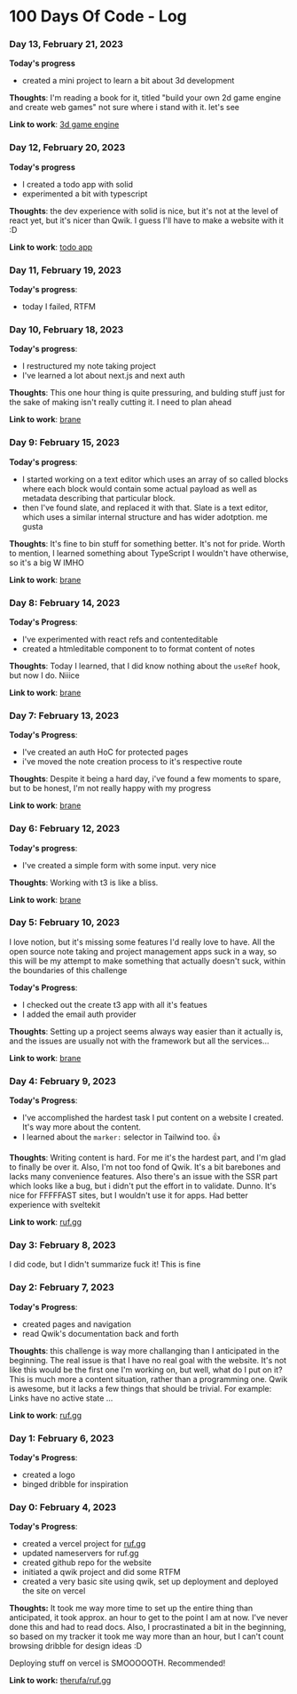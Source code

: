 # 100 Days Of Code - Log

### Day 13, February 21, 2023

**Today's progress**
- created a mini project to learn a bit about 3d development

**Thoughts**: I'm reading a book for it, titled "build your own 2d game engine and create web games"
not sure where i stand with it. let's see

**Link to work**: [3d game engine](https://github.com/therufa/my-100-days-of-code-repo--/tree/main/3DStuff)

### Day 12, February 20, 2023

**Today's progress**
- I created a todo app with solid
- experimented a bit with typescript

**Thoughts**: the dev experience with solid is nice, but it's not at the
level of react yet, but it's nicer than Qwik. I guess I'll have to make 
a website with it :D

**Link to work**: [todo app](https://github.com/therufa/my-100-days-of-code-repo--/tree/main/todo-solid)

### Day 11, February 19, 2023

**Today's progress**:
- today I failed, RTFM


### Day 10, February 18, 2023

**Today's progress**:
- I restructured my note taking project
- I've learned a lot about next.js and next auth

**Thoughts**: This one hour thing is quite pressuring, and bulding stuff
just for the sake of making isn't really cutting it. I need to plan ahead

**Link to work**: [brane](https://github.com/therufa/brane)

### Day 9: February 15, 2023

**Today's progress**:
- I started working on a text editor which uses an array of so called blocks 
where each block would contain some actual payload as well as metadata 
describing that particular block.
- then I've found slate, and replaced it with that. Slate is a text editor, 
which uses a similar internal structure and has wider adotption. me gusta

**Thoughts**: It's fine to bin stuff for something better. It's not for 
pride. Worth to mention, I learned something about TypeScript I wouldn't 
have otherwise, so it's a big W IMHO

**Link to work**: [brane](https://github.com/therfua/brane)

### Day 8: February 14, 2023

**Today's Progress**:
- I've experimented with react refs and contenteditable
- created a htmleditable component to to format content of notes

**Thoughts**: Today I learned, that I did know nothing about the `useRef` 
hook, but now I do. Niiice

**Link to work**: [brane](https://github.com/therfua/brane)

### Day 7: February 13, 2023

**Today's Progress**:
- I've created an auth HoC for protected pages
- i've moved the note creation process to it's respective route

**Thoughts**: Despite it being a hard day, i've found a few moments to spare, but to be honest, I'm not really happy with my progress

**Link to work**: [brane](https://github.com/therfua/brane)

### Day 6: February 12, 2023

**Today's progress**:
- I've created a simple form with some input. very nice

**Thoughts**:
Working with t3 is like a bliss.

**Link to work**: [brane](https://github.com/therufa/brane)

### Day 5: February 10, 2023

I love notion, but it's missing some features I'd really love to have. All the open source note taking and project management apps suck in a way, so this will be my attempt to make something that actually doesn't suck, within the boundaries of this challenge

**Today's Progress**:
- I checked out the create t3 app with all it's featues
- I added the email auth provider 

**Thoughts**:
Setting up a project seems always way easier than it actually is, and the issues are usually not with the framework but all the services... 

**Link to work**: [brane](https://github.com/therufa/brane)


### Day 4: February 9, 2023

**Today's Progress**:
- I've accomplished the hardest task I put content on a website I created. It's way more about the content.
- I learned about the `marker:` selector in Tailwind too. 👍

**Thoughts**: Writing content is hard. For me it's the hardest part, and I'm glad to finally be over it.
Also, I'm not too fond of Qwik. It's a bit barebones and lacks many convenience features. Also there's an issue with the SSR part which looks like a bug, but i didn't put the effort in to validate. Dunno. It's nice for FFFFFAST sites, but I wouldn't use it for apps. Had better experience with sveltekit

**Link to work**: [ruf.gg](https://ruf.gg/)


### Day 3: February 8, 2023

I did code, but I didn't summarize fuck it! This is fine

### Day 2: February 7, 2023

**Today's Progress**:
- created pages and navigation
- read Qwik's documentation back and forth

**Thoughts**: this challenge is way more challanging than I anticipated in the beginning. The real issue is that I have no real goal with the website. It's not like this would be the first one I'm working on, but well, what do I put on it? This is much more a content situation, rather than a programming one.
Qwik is awesome, but it lacks a few things that should be trivial. For example: Links have no active state ...

**Link to work**: [ruf.gg](https://ruf.gg)

### Day 1: February 6, 2023

**Today's Progress**:
- created a logo
- binged dribble for inspiration

### Day 0: February 4, 2023

**Today's Progress**: 
- created a vercel project for [ruf.gg](https://ruf.gg)
- updated nameservers for ruf.gg
- created github repo for the website
- initiated a qwik project and did some RTFM
- created a very basic site using qwik, set up deployment and deployed the site on vercel

**Thoughts:** It took me way more time to set up the entire thing than anticipated, it took approx. an hour to get to the point I am at now. I've never done this and had to read docs. Also, I procrastinated a bit in the beginning, so based on my tracker it took me way more than an hour, but I can't count browsing dribble for design ideas :D

Deploying stuff on vercel is SMOOOOOTH. Recommended!

**Link to work:** [therufa/ruf.gg](https://github.com/therufa/ruf.gg)
